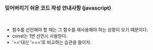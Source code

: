 ### 잊어버리기 쉬운 코드 작성 안내사항 (javascript)
<br>

- 함수를 선언해야 할 때는 그 함수를 재사용해야 하는 상황이 오기 때문이다.
- const는 1번 선언시 사용한다.
- '=='대신 '==='로 비교하는 습관을 들이자.